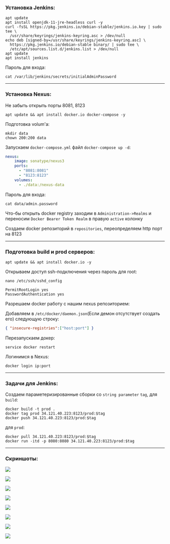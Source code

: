 ### Установка Jenkins:
```shell
apt update
apt install openjdk-11-jre-headless curl -y
curl -fsSL https://pkg.jenkins.io/debian-stable/jenkins.io.key | sudo tee \
  /usr/share/keyrings/jenkins-keyring.asc > /dev/null
echo deb [signed-by=/usr/share/keyrings/jenkins-keyring.asc] \
  https://pkg.jenkins.io/debian-stable binary/ | sudo tee \
  /etc/apt/sources.list.d/jenkins.list > /dev/null
apt update
apt install jenkins
```
Пароль для входа:
```shell
cat /var/lib/jenkins/secrets/initialAdminPassword
```
---
### Установка Nexus:

Не забыть открыть порты 8081, 8123

```shell
apt update && apt install docker.io docker-compose -y
```
Подготовка volum'а:
```shell
mkdir data
chown 200:200 data
```
Запускаем `docker-compose.yml` файл `docker-compose up -d`:
```yaml
nexus:
    image: sonatype/nexus3
    ports:
      - "8081:8081"
      - "8123:8123"
    volumes:
      - ./data:/nexus-data
```
Пароль для входа:
```shell
cat data/admin.password
```
Что-бы открыть docker registry заходим в `Administration->Realms` и переносим `Docker Bearer Token Realm` в правую `active` колонку

Создаем docker репозиторий в `repositories`, переопределяем http порт на 8123

---
### Подготовка build и prod серверов:

```shell
apt update && apt install docker.io -y
```
Открываем доступ ssh-подключения через пароль для root:
```shell
nano /etc/ssh/sshd_config
```
```editorconfig
PermitRootLogin yes
PasswordAuthentication yes
```
Разрешаем docker работу с нашим nexus репозиторием:

Добавляем в `/etc/docker/daemon.json`(Если демон отсутствует создать его) следующую строку:
```json
{ "insecure-registries":["host:port"] } 
```
Перезапускаем докер:
```shell
service docker restart
```
Логинимся в Nexus:
```shell
docker login ip:port
```
---
### Задачи для Jenkins:

Создаем параметеризированные сборки со `string parameter` `tag`, для `build`:
```shell
docker build -t prod .
docker tag prod 34.121.40.223:8123/prod:$tag
docker push 34.121.40.223:8123/prod:$tag
```
для `prod`:
```shell
docker pull 34.121.40.223:8123/prod:$tag
docker run -itd -p 8080:8080 34.121.40.223:8123/prod:$tag
```
---
### Скриншоты:

![](IMG/gcp.png?raw=true)

![](IMG/jenkins-jobs.png?raw=true)

![](IMG/jenkins-tag.png?raw=true)

![](IMG/jenkins-build.png?raw=true)

![](IMG/jenkins-prod.png?raw=true)

![](IMG/nexus.png?raw=true)

![](IMG/moba.png?raw=true)

![](IMG/boxfuse.png?raw=true)